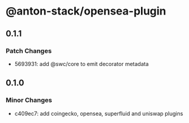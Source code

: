 # @anton-stack/opensea-plugin

## 0.1.1

### Patch Changes

- 5693931: add @swc/core to emit decorator metadata

## 0.1.0

### Minor Changes

- c409ec7: add coingecko, opensea, superfluid and uniswap plugins
